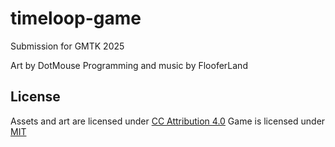 # timeloop-game
Submission for GMTK 2025

Art by DotMouse
Programming and music by FlooferLand

## License
Assets and art are licensed under [CC Attribution 4.0](./LICENSE-ART)
Game is licensed under [MIT](./LICENSE)
